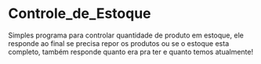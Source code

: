 # Controle_de_Estoque
 Simples programa para controlar quantidade de produto em estoque, ele responde ao final se precisa repor os produtos ou se o estoque esta completo, também responde quanto era pra ter e quanto temos atualmente!

